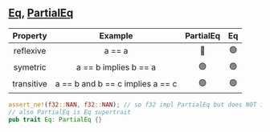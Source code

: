 ## [Eq](https://doc.rust-lang.org/std/cmp/trait.Eq.html), [PartialEq](https://doc.rust-lang.org/std/cmp/trait.PartialEq.html)

|  Property | Example | PartialEq | Eq |
|:-------:|:------:|:-------:|:-------:|
|reflexive|a == a|🔴|🟢|
|symetric|a == b implies b == a|🟢|🟢|
|transitive|a == b and b == c implies a == c|🟢|🟢|

```rust
assert_ne!(f32::NAN, f32::NAN); // so f32 impl PartialEq but does NOT impl Eq
// also PartialEq is Eq supertrait
pub trait Eq: PartialEq {}
```